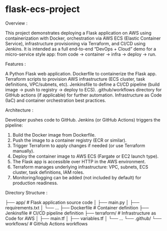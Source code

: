 # flask-ecs-project
Overview :

This project demonstrates deploying a Flask application on AWS using containerization with Docker, orchestration via AWS ECS (Elastic Container Service), infrastructure provisioning via Terraform, and CI/CD using Jenkins.
It is intended as a full end-to-end “DevOps + Cloud” demo for a micro-service style app: from code → container → infra → deploy → run.


Features :

A Python Flask web application.
Dockerfile to containerize the Flask app.
Terraform scripts to provision AWS infrastructure (ECS cluster, task definitions, VPC/subnets, etc).
Jenkinsfile to define a CI/CD pipeline (build image → push to registry → deploy to ECS).
.github/workflows directory for GitHub actions (if applicable) for further automation.
Infrastructure as Code (IaC) and container orchestration best practices.


Architecture :

Developer pushes code to GitHub.
Jenkins (or GitHub Actions) triggers the pipeline:
1. Build the Docker image from Dockerfile.
2. Push the image to a container registry (ECR or similar).
3. Trigger Terraform to apply changes if needed (or use Terraform manually).
4. Deploy the container image to AWS ECS (Fargate or EC2 launch type).
5. The Flask app is accessible over HTTP in the AWS environment.
6. Terraform manages underlying infrastructure: VPC, subnets, ECS cluster, task definitions, IAM roles.
7. Monitoring/logging can be added (not included by default) for production readiness.


Directory Structure : 

├── app/                  # Flask application source code
│   ├── main.py
│   ├── requirements.txt
│   └── …
├── Dockerfile            # Container definition
├── Jenkinsfile           # CI/CD pipeline definition
├── terraform/            # Infrastructure as Code for AWS
│   ├── main.tf
│   ├── variables.tf
│   └── …
└── .github/
    └── workflows/        # GitHub Actions workflows
